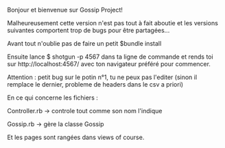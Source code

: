 Bonjour et bienvenue sur Gossip Project!

Malheureusement cette version n'est pas tout à fait aboutie et les versions suivantes comportent trop de bugs pour être partagées...

Avant tout n'oublie pas de faire un petit $bundle install

Ensuite lance $ shotgun -p 4567 dans ta ligne de commande et rends toi sur http://localhost:4567/ avec ton navigateur préféré pour commencer.

Attention : petit bug sur le potin n°1, tu ne peux pas l'editer (sinon il remplace le dernier, probleme de headers dans le csv a priori)

En ce qui concerne les fichiers :

Controller.rb -> controle tout comme son nom l'indique

Gossip.rb -> gère la classe Gossip

Et les pages sont rangées dans views of course.



